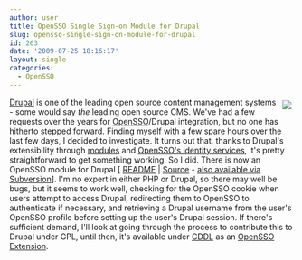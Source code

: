 ```yaml
---
author: user
title: OpenSSO Single Sign-on Module for Drupal
slug: opensso-single-sign-on-module-for-drupal
id: 263
date: '2009-07-25 18:16:17'
layout: single
categories:
  - OpenSSO
---
```


<span style="margin: 5px; float: right;">[![](http://blog.superpat.com/wp-content/uploads/2009/09/OpenSSODrupal.png)](https://opensso.dev.java.net/public/extensions/#authnproviders)</span> [Drupal](http://drupal.org/) is one of the leading open source content management systems - some would say _the_ leading open source CMS. We've had a few requests over the years for [OpenSSO](http://opensso.org/)/Drupal integration, but no one has hitherto stepped forward. Finding myself with a few spare hours over the last few days, I decided to investigate. It turns out that, thanks to Drupal's extensibility through [modules](http://drupal.org/project/Modules) and [OpenSSO's identity services](http://developers.sun.com/identity/reference/techart/id-svcs.html), it's pretty straightforward to get something working. So I did. There is now an OpenSSO module for Drupal [ [README](http://java.net/projects/opensso/sources/svn/content/trunk/extensions/drupalmodule/README.txt) \| [Source](http://java.net/projects/opensso/sources/svn/show/trunk/extensions/drupalmodule) - [also available via Subversion](http://java.net/projects/opensso/sources/svn/show)]. I'm no expert in either PHP or Drupal, so there may well be bugs, but it seems to work well, checking for the OpenSSO cookie when users attempt to access Drupal, redirecting them to OpenSSO to authenticate if necessary, and retrieving a Drupal username from the user's OpenSSO profile before setting up the user's Drupal session. If there's sufficient demand, I'll look at going through the process to contribute this to Drupal under GPL, until then, it's available under [CDDL](http://www.sun.com/cddl/cddl.html) as an [OpenSSO Extension](https://opensso.dev.java.net/public/extensions/).